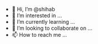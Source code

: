- 👋 Hi, I’m @shihab
- 👀 I’m interested in ...
- 🌱 I’m currently learning ...
- 💞️ I’m looking to collaborate on ...
- 📫 How to reach me ...

<!---
shihabmahmu/shihabmahmu is a ✨ special ✨ repository because its `README.md` (this file) appears on your GitHub profile.
You can click the Preview link to take a look at your changes.
--->
